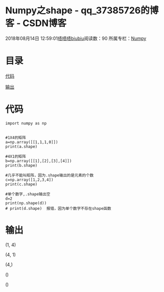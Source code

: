 # Numpy之shape - qq_37385726的博客 - CSDN博客





2018年08月14日 12:59:01[啧啧啧biubiu](https://me.csdn.net/qq_37385726)阅读数：90
所属专栏：[Numpy](https://blog.csdn.net/column/details/26170.html)











# **目录**

[代码](#%E4%BB%A3%E7%A0%81)

[输出](#%E8%BE%93%E5%87%BA)

# 代码

```
import numpy as np


#1X4的矩阵
a=np.array([[1,1,1,0]])
print(a.shape)

#4X1的矩阵
b=np.array([[1],[2],[3],[4]])
print(b.shape)

#几乎不能叫矩阵，因为.shape输出的是元素的个数
c=np.array([1,2,3,4])
print(c.shape)

#单个数字,.shape输出空
d=2
print(np.shape(d))
# print(d.shape)  报错，因为单个数字不存在shape函数
```

# 输出

(1, 4)

(4, 1)

(4,)

()

()





